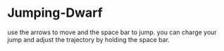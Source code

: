 # Jumping-Dwarf
use the arrows to move and the space bar to jump.
you can charge your jump and adjust the trajectory by holding the space bar.
